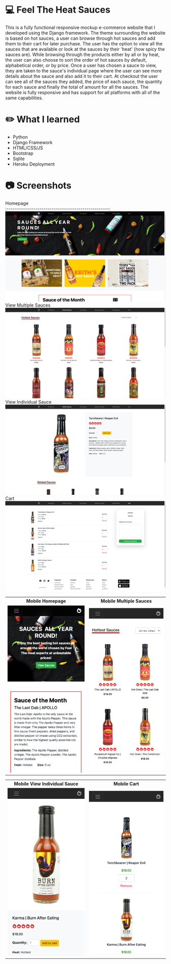 # :computer: Feel The Heat Sauces
This is a fully functional responsive mockup e-commerce website that I developed using the Django framework. The theme surrounding the website is based on hot sauces, a 
user can browse through hot sauces and add them to their cart for later purchase. The user has the option to view all the sauces that are available or look at the
sauces by their 'heat' (how spicy the sauces are). While browsing through the products either by all or by heat, the user can also choose to sort the order of
hot sauces by default, alphabetical order, or by price. Once a user has chosen a sauce to view, they are taken to the sauce's individual page where the user can see
more details about the sauce and also add it to their cart. At checkout the user can see all of the sauces they added, the price of each sauce, the quantity
for each sauce and finally the total of amount for all the sauces. The website is fully responsive and has support for all platforms with all of the same capabilities.

# :pencil2: What I learned 
* Python
* Django Framework
* HTML/CSS/JS
* Bootstrap
* Sqlite
* Heroku Deployment

# :camera: Screenshots
Homepage             
:--------------------------------------------------:
![](hot_sauces_app/static/screenshots/screenshot-1.png)
View Multiple Sauces            
![](hot_sauces_app/static/screenshots/screenshot-2.png)
View Individual Sauce    
![](hot_sauces_app/static/screenshots/screenshot-3.png)
Cart      
![](hot_sauces_app/static/screenshots/screenshot-4.png)

<div align="center">
  <table>
    <tbody>
      <tr>
        <th align="center">Mobile Homepage</th>
        <th align="center">Mobile Multiple Sauces</th>
      </tr>
      <tr>
        <td><img src="hot_sauces_app/static/screenshots/screenshot-5.png" alt=""></td>
        <td><img src="hot_sauces_app/static/screenshots/screenshot-7.png" alt=""></td>
      </tr>
    </tbody>
  </table>
  <table>
    <tbody>
      <tr>
        <th align="center">Mobile View Individual Sauce</th>
        <th align="center">Mobile Cart</th>
      </tr>
      <tr>
        <td><img src="hot_sauces_app/static/screenshots/screenshot-6.png" alt=""></td>
        <td><img src="hot_sauces_app/static/screenshots/screenshot-8.png" alt=""></td>
      </tr>
    </tbody>
  </table>
</div>